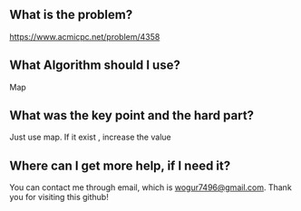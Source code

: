 ## What is the problem?

<https://www.acmicpc.net/problem/4358>

## What Algorithm should I use?

Map

## What was the key point and the hard part?

Just use map. If it exist , increase the value 

## Where can I get more help, if I need it?

You can contact me through email, which is wogur7496@gmail.com.
Thank you for visiting this github!
